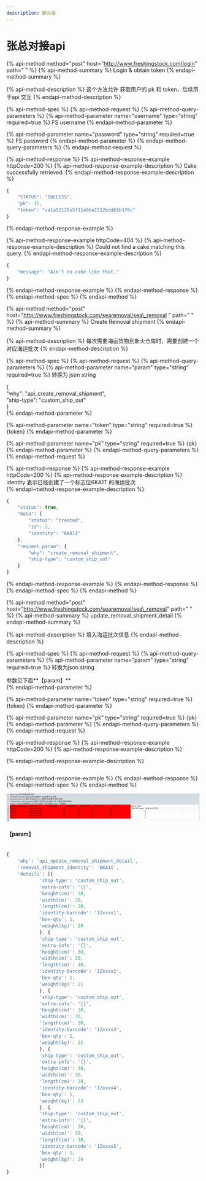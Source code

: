 ```yaml
---
description: 新火版
---
```


# 张总对接api

{% api-method method="post" host="http://www.freshingstock.com/login" path=" " %}
{% api-method-summary %}
Login & obtain token
{% endapi-method-summary %}

{% api-method-description %}
这个方法允许 获取用户的 pk 和 token，后续用于api 交互
{% endapi-method-description %}

{% api-method-spec %}
{% api-method-request %}
{% api-method-query-parameters %}
{% api-method-parameter name="username" type="string" required=true %}
FS username
{% endapi-method-parameter %}

{% api-method-parameter name="password" type="string" required=true %}
FS password
{% endapi-method-parameter %}
{% endapi-method-query-parameters %}
{% endapi-method-request %}

{% api-method-response %}
{% api-method-response-example httpCode=200 %}
{% api-method-response-example-description %}
Cake successfully retrieved.
{% endapi-method-response-example-description %}

```javascript
{
    "STATUS": "SUCCESS",
    "pk": 15,
    "token": "ca1a52129s5f11e8ba1512bdd61b176c"
}
```
{% endapi-method-response-example %}

{% api-method-response-example httpCode=404 %}
{% api-method-response-example-description %}
Could not find a cake matching this query.
{% endapi-method-response-example-description %}

```javascript
{
    "message": "Ain't no cake like that."
}
```
{% endapi-method-response-example %}
{% endapi-method-response %}
{% endapi-method-spec %}
{% endapi-method %}

{% api-method method="post" host="http://www.freshingstock.com/searemoval/sea\_removal " path=" " %}
{% api-method-summary %}
Create Removal shipment
{% endapi-method-summary %}

{% api-method-description %}
每次需要海运货物到新火仓库时，需要创建一个对应海运批次
{% endapi-method-description %}

{% api-method-spec %}
{% api-method-request %}
{% api-method-query-parameters %}
{% api-method-parameter name="param" type="string" required=true %}
转换为 json string  
  
  
  
 {   
         "why": "api\_create\_removal\_shipment",  
         "ship-type": "custom\_ship\_out"  
 }  
{% endapi-method-parameter %}

{% api-method-parameter name="token" type="string" required=true %}
{token}
{% endapi-method-parameter %}

{% api-method-parameter name="pk" type="string" required=true %}
{pk}
{% endapi-method-parameter %}
{% endapi-method-query-parameters %}
{% endapi-method-request %}

{% api-method-response %}
{% api-method-response-example httpCode=200 %}
{% api-method-response-example-description %}
identity 表示已经创建了一个标志位6KA1T 的海运批次  
{% endapi-method-response-example-description %}

```javascript
{
    "status": true,
    "data": {
        "status": "created",
        "id": 2,
        "identity": "6KA1I"
    },
    "request_param": {
        "why": "create_removal_shipment",
        "ship-type": "custom_ship_out"
    }
}
```
{% endapi-method-response-example %}
{% endapi-method-response %}
{% endapi-method-spec %}
{% endapi-method %}

{% api-method method="post" host="http://www.freshingstock.com/searemoval/sea\_removal" path=" " %}
{% api-method-summary %}
update\_removal\_shipment\_detail
{% endapi-method-summary %}

{% api-method-description %}
填入海运批次信息
{% endapi-method-description %}

{% api-method-spec %}
{% api-method-request %}
{% api-method-query-parameters %}
{% api-method-parameter name="param" type="string" required=true %}
转换为json string  
  
参数见下面**【param】**  
{% endapi-method-parameter %}

{% api-method-parameter name="token" type="string" required=true %}
{token}
{% endapi-method-parameter %}

{% api-method-parameter name="pk" type="string" required=true %}
{pk}
{% endapi-method-parameter %}
{% endapi-method-query-parameters %}
{% endapi-method-request %}

{% api-method-response %}
{% api-method-response-example httpCode=200 %}
{% api-method-response-example-description %}

{% endapi-method-response-example-description %}

```

```
{% endapi-method-response-example %}
{% endapi-method-response %}
{% endapi-method-spec %}
{% endapi-method %}

![](.gitbook/assets/image%20%285%29.png)

#### 【param】

```javascript

{
    'why': 'api_update_removal_shipment_detail',
    'removal_shipment_identity': '6KA1I',
    'details': [{
            'ship-type': 'custom_ship_out',
            'extra-info': '{}',
            'height(cm)': 30,
            'width(cm)': 30,
            'length(cm)': 30,
            'identity-barcode': '1Zxxxx1',
            'box-qty': 1,
            'weight(kg)': 20
            }, {
            'ship-type': 'custom_ship_out',
            'extra-info': '{}',
            'height(cm)': 30,
            'width(cm)': 30,
            'length(cm)': 30,
            'identity-barcode': '1Zxxxx2',
            'box-qty': 1,
            'weight(kg)': 21
            }, {
            'ship-type': 'custom_ship_out',
            'extra-info': '{}',
            'height(cm)': 30,
            'width(cm)': 30,
            'length(cm)': 30,
            'identity-barcode': '1Zxxxx3',
            'box-qty': 1,
            'weight(kg)': 22
            }, {
            'ship-type': 'custom_ship_out',
            'extra-info': '{}',
            'height(cm)': 30,
            'width(cm)': 30,
            'length(cm)': 30,
            'identity-barcode': '1Zxxxx4',
            'box-qty': 1,
            'weight(kg)': 23
            }, {
            'ship-type': 'custom_ship_out',
            'extra-info': '{}',
            'height(cm)': 30,
            'width(cm)': 30,
            'length(cm)': 30,
            'identity-barcode': '1Zxxxx5',
            'box-qty': 1,
            'weight(kg)': 24
            }]
}
```

